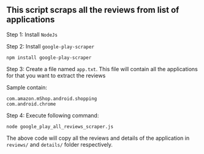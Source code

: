 ## This script scraps all the reviews from list of applications

Step 1:
Install `NodeJs`

Step 2:
Install `google-play-scraper`

`npm install google-play-scraper`

Step 3:
Create a file named `app.txt`. This file will contain all the applications for that you want to extract the reviews

Sample contain:

```
com.amazon.mShop.android.shopping
com.android.chrome
```

Step 4:
Execute following command:

`node google_play_all_reviews_scraper.js`

The above code will copy all the reviews and details of the application in `reviews/` and `details/` folder respectively.